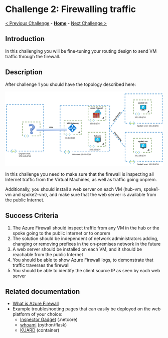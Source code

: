 # Challenge 2: Firewalling traffic

[< Previous Challenge](./01-HubNSpoke-basic.md) - **[Home](README.md)** - [Next Challenge >](./03-Asymmetric.md)

## Introduction

In this challenging you will be fine-tuning your routing design to send VM traffic through the firewall.

## Description

After challenge 1 you should have the topology described here:

![hubnspoke basic](media/hubnspoke-01.png)

In this challenge you need to make sure that the firewall is inspecting all Internet traffic from the Virtual Machines, as well as traffic going onprem.

Additionally, you should install a web server on each VM (hub-vm, spoke1-vm and spoke2-vm), and make sure that the web server is available from the public Internet.

## Success Criteria

1. The Azure Firewall should inspect traffic from any VM in the hub or the spoke going to the public Internet or to onprem
1. The solution should be independent of network administrators adding, changing or removing prefixes in the on-premises network in the future
1. A web server should be installed on each VM, and it should be reachable from the public Internet
1. You should be able to show Azure Firewall logs, to demonstrate that traffic traverses the firewall
1. You should be able to identify the client source IP as seen by each web server

## Related documentation

* [What is Azure Firewall](https://docs.microsoft.com/azure/firewall/overview)
* Example troubleshooting pages that can easily be deployed on the web platform of your choice:
  * [Inspector Gadget](https://github.com/jelledruyts/InspectorGadget) (.netcore)
  * [whoami](https://github.com/erjosito/whoami/tree/master/api-vm) (python/flask)
  * [KUARD](https://github.com/kubernetes-up-and-running/kuard) (container)
